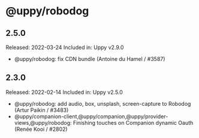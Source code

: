 # @uppy/robodog

## 2.5.0

Released: 2022-03-24
Included in: Uppy v2.9.0

- @uppy/robodog: fix CDN bundle (Antoine du Hamel / #3587)

## 2.3.0

Released: 2022-02-14
Included in: Uppy v2.5.0

- @uppy/robodog: add audio, box, unsplash, screen-capture to Robodog (Artur Paikin / #3483)
- @uppy/companion-client,@uppy/companion,@uppy/provider-views,@uppy/robodog: Finishing touches on Companion dynamic Oauth (Renée Kooi / #2802)
